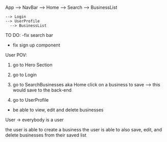 App
    --> NavBar
    --> Home 
      --> Search
      --> BusinessList 

    --> Login
    --> UserProfile
      --> BusinessList



TO DO: 
-fix search bar 
- fix sign up component



User POV:
1. go to Hero Section 
2. go to Login 

3. go to SearchBusinesses aka Home 
   click on a business to save --> this would save to the back-end 

4. go to UserProfile 
  - be able to view, edit and delete businesses


User -> everybody is a user 

the user is able to create a business
the user is able to also save, edit, and delete businesses from their saved list 